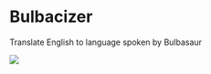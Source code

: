 # Bulbacizer
Translate English to language spoken by Bulbasaur

<img src="https://wallpapercave.com/wp/wp2388366.jpg"></img>
